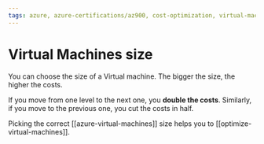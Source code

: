 ```yaml
---
tags: azure, azure-certifications/az900, cost-optimization, virtual-machines
---
```


# Virtual Machines size

You can choose the size of a Virtual machine. The bigger the size, the higher the costs.

If you move from one level to the next one, you **double the costs**. Similarly, if you move to the previous one, you cut the costs in half.

Picking the correct [[azure-virtual-machines]] size helps you to [[optimize-virtual-machines]].


